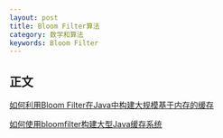```yaml
---
layout: post
title: Bloom Filter算法
category: 数学和算法
keywords: Bloom Filter
---
```


## 正文

[如何利用Bloom Filter在Java中构建大规模基于内存的缓存](http://colobu.com/2014/08/13/How-to-use-bloom-filter-to-build-a-large-in-memory-cache-in-Java/)

[如何使用bloomfilter构建大型Java缓存系统](http://www.importnew.com/13032.html)


